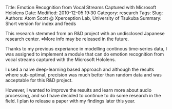 Title: Emotion Recognition from Vocal Streams Captured with Microsoft Hololens
Date: 
Modified: 2010-12-05 19:30
Category: research
Tags: 
Slug: 
Authors: Atom Scott @ Xperception Lab, University of Tsukuba
Summary: Short version for index and feeds

This research stemmed from an R&D project with an undisclosed Japanese research center.
※More info may be released in the future.

Thanks to my previous experiance in modelling continous time-series data, I was assigned to implement a module that can do emotion recognition from vocal streams captured with the Microsoft Hololens.

I used a naive deep-learning based approach and although the results where sub-optimal, precision was much better than random data and was acceptable for this R&D project.

However, I wanted to improve the results and learn more about audio processing, and so I have decided to continue to do some research in the field.
I plan to release a paper with my findings later this year.
